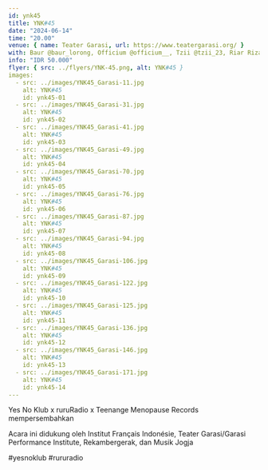 ```yaml
---
id: ynk45
title: YNK#45
date: "2024-06-14"
time: "20.00"
venue: { name: Teater Garasi, url: https://www.teatergarasi.org/ }
with: Baur @baur_lorong, Officium @officium__, Tzii @tzii_23, Riar Rizaldi @riarrr, Mahamboro @robodtz & Sumugan Sivanesan @fugitive.radio
info: "IDR 50.000"
flyer: { src: ../flyers/YNK-45.png, alt: YNK#45 }
images:
  - src: ../images/YNK45_Garasi-11.jpg
    alt: YNK#45
    id: ynk45-01
  - src: ../images/YNK45_Garasi-31.jpg
    alt: YNK#45
    id: ynk45-02
  - src: ../images/YNK45_Garasi-41.jpg
    alt: YNK#45
    id: ynk45-03
  - src: ../images/YNK45_Garasi-49.jpg
    alt: YNK#45
    id: ynk45-04
  - src: ../images/YNK45_Garasi-70.jpg
    alt: YNK#45
    id: ynk45-05
  - src: ../images/YNK45_Garasi-76.jpg
    alt: YNK#45
    id: ynk45-06
  - src: ../images/YNK45_Garasi-87.jpg
    alt: YNK#45
    id: ynk45-07
  - src: ../images/YNK45_Garasi-94.jpg
    alt: YNK#45
    id: ynk45-08
  - src: ../images/YNK45_Garasi-106.jpg
    alt: YNK#45
    id: ynk45-09
  - src: ../images/YNK45_Garasi-122.jpg
    alt: YNK#45
    id: ynk45-10
  - src: ../images/YNK45_Garasi-125.jpg
    alt: YNK#45
    id: ynk45-11
  - src: ../images/YNK45_Garasi-136.jpg
    alt: YNK#45
    id: ynk45-12
  - src: ../images/YNK45_Garasi-146.jpg
    alt: YNK#45
    id: ynk45-13
  - src: ../images/YNK45_Garasi-171.jpg
    alt: YNK#45
    id: ynk45-14
---
```


Yes No Klub x ruruRadio x Teenange Menopause Records mempersembahkan

Acara ini didukung oleh Institut Français Indonésie, Teater Garasi/Garasi Performance Institute, Rekambergerak, dan Musik Jogja

#yesnoklub #rururadio